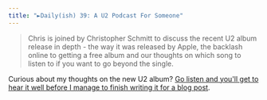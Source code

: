 ```yaml
---
title: "►Daily(ish) 39: A U2 Podcast For Someone"
---
```

<blockquote><p>
  Chris is joined by Christopher Schmitt to discuss the recent U2 album release in depth - the way it was released by Apple, the backlash online to getting a free album and our thoughts on which song to listen to if you want to go beyond the single.
</p></blockquote>
<p>Curious about my thoughts on the new U2 album? <a href="https://goodstuff.fm/dailyish/39">Go listen and you'll get to hear it well before I manage to finish writing it for a blog post</a>.</p>
